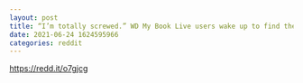 ```yaml
--- 
layout: post 
title: “I’m totally screwed.” WD My Book Live users wake up to find their data deleted 
date: 2021-06-24 1624595966 
categories: reddit 
--- 
```

https://redd.it/o7gjcg